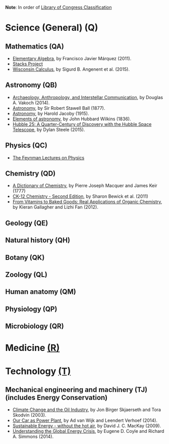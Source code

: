 **Note**: In order of [Library of Congress Classification](http://www.loc.gov/catdir/cpso/lcco/)

# Science (General) (Q)

## Mathematics (QA)
* [Elementary Algebra](http://www.mathhands.com/046), by Francisco Javier Márquez (2011).
* [Stacks Project](http://stacks.math.columbia.edu/)
* [Wisconsin Calculus](https://www.math.wisc.edu/undergraduate/calcstudentpage), by Sigurd B. Angenent et al. (2015).


## Astronomy   (QB)
* [Archaeology, Anthropology, and Interstellar Communication](https://unglue.it/work/139785/), by Douglas A. Vakoch (2014).
* [Astronomy](https://unglue.it/work/81942/), by Sir Robert Stawell Ball (1877). 
* [Astronomy](https://unglue.it/work/81943/), by Harold Jacoby (1915).
* [Elements of astronomy](https://unglue.it/work/81958/), by John Hubbard Wilkins (1836).
* [Hubble 25: A Quarter-Century of Discovery with the Hubble Space Telescope](https://unglue.it/work/145858/), by Dylan Steele (2015).


## Physics (QC)
* [The Feynman Lectures on Physics](http://feynmanlectures.caltech.edu/)


## Chemistry   (QD)
* [A Dictionary of Chemistry](https://unglue.it/work/140195/), by Pierre Joseph Macquer and James Keir (1777)
* [CK-12 Chemistry - Second Edition](https://unglue.it/work/140345/), by Sharon Bewick et al. (2011)
* [From Vitamins to Baked Goods: Real Applications of Organic Chemistry](https://unglue.it/work/145870/), by Kieran Gallagher and Lizhi Fan (2012).


## Geology (QE)

## Natural history (QH)

## Botany (QK)

## Zoology (QL)

## Human anatomy (QM)

## Physiology (QP)

## Microbiology (QR)

# Medicine [(R)](http://www.loc.gov/aba/cataloging/classification/lcco/lcco_r.pdf)

# Technology [(T)](http://www.loc.gov/aba/cataloging/classification/lcco/lcco_t.pdf)

## Mechanical engineering and machinery (TJ) (includes Energy Conservation)
* [Climate Change and the Oil Industry](https://unglue.it/work/138838/), by Jon Birger Skjaerseth and Tora Skodvin (2003).
* [Our Car as Power Plant](https://unglue.it/work/129373/), by Ad van Wijk and Leendert Verhoef (2014). 
* [Sustainable Energy - without the hot air](https://unglue.it/work/140777/), by David J. C. MacKay (2009).
* [Understanding the Global Energy Crisis](https://unglue.it/work/136212/), by Eugene D. Coyle and Richard A. Simmons (2014).
